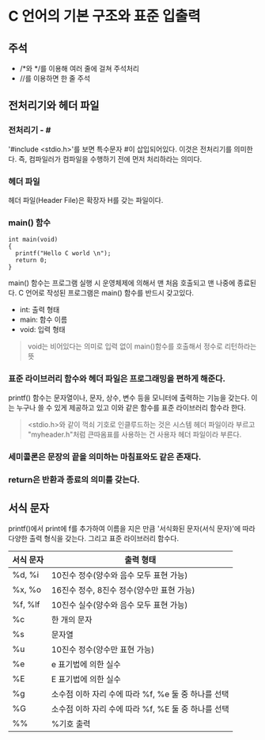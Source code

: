 # C 언어의 기본 구조와 표준 입출력

## 주석
- /*와 */를 이용해 여러 줄에 걸쳐 주석처리
- //를 이용하면 한 줄 주석


## 전처리기와 헤더 파일
### 전처리기 - \#
'#include <stdio.h>'를 보면 특수문자 #이 삽입되어있다. 이것은 전처리기를 의미한다. 즉, 컴파일러가 컴파일을 수행하기 전에 먼저 처리하라는 의미다.

### 헤더 파일
헤더 파일(Header File)은 확장자 H를 갖는 파일이다.

### main() 함수
```
int main(void)
{
  printf("Hello C world \n");
  return 0;
}
```
main() 함수는 프로그램 실행 시 운영체제에 의해서 맨 처음 호출되고 맨 나중에 종료된다.
C 언어로 작성된 프로그램은 main() 함수를 반드시 갖고있다.


- int: 출력 형태
- main: 함수 이름
- void: 입력 형태

> void는 비어있다는 의미로 입력 없이 main()함수를 호출해서 정수로 리턴하라는 뜻


### 표준 라이브러리 함수와 헤더 파일은 프로그래밍을 편하게 해준다.
printf() 함수는 문자열이나, 문자, 상수, 변수 등을 모니터에 출력하는 기능을 갖는다. 이는 누구나 쓸 수 있게 제공하고 있고 이와 같은 함수를 표준 라이브러리 함수라 한다.

> <stdio.h>와 같이 꺽쇠 기호로 인클루드하는 것은 시스템 헤더 파일이라 부르고 "myheader.h"처럼 큰따옴표를 사용하는 건 사용자 헤더 파일이라 부른다.


### 세미콜론은 문장의 끝을 의미하는 마침표와도 같은 존재다.
### return은 반환과 종료의 의미를 갖는다.


## 서식 문자
printf()에서 print에 f를 추가하여 이름을 지은 만큼 '서식화된 문자(서식 문자)'에 따라 다양한 출력 형식을 갖는다. 그리고 표준 라이브러리 함수다.

|서식 문자| 출력 형태 |
|---|---|
|%d, %i | 10진수 정수(양수와 음수 모두 표현 가능)|
|%x, %o| 16진수 정수, 8진수 정수(양수만 표현 가능)|
|%f, %lf| 10진수 실수(양수와 음수 모두 표현 가능)|
|%c| 한 개의 문자|
|%s| 문자열|
|%u| 10진수 정수(양수만 표현 가능)|
|%e| e 표기법에 의한 실수|
|%E| E 표기법에 의한 실수|
|%g| 소수점 이하 자리 수에 따라 %f, %e 둘 중 하나를 선택|
|%G| 소수점 이하 자리 수에 따라 %f, %E 둘 중 하나를 선택|
|%%| %기호 출력|